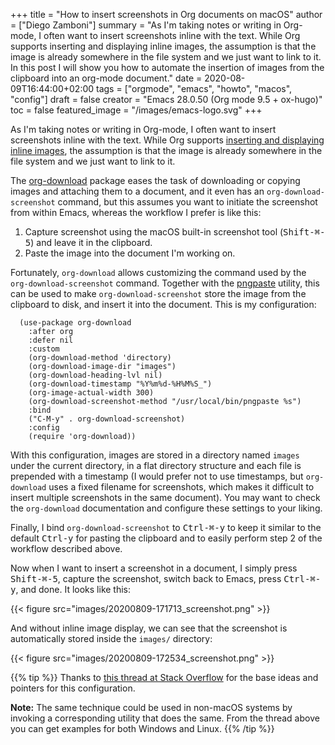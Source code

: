 +++
title = "How to insert screenshots in Org documents on macOS"
author = ["Diego Zamboni"]
summary = "As I'm taking notes or writing in Org-mode, I often want to insert screenshots inline with the text. While Org supports inserting and displaying inline images, the assumption is that the image is already somewhere in the file system and we just want to link to it. In this post I will show you how to automate the insertion of images from the clipboard into an org-mode document."
date = 2020-08-09T16:44:00+02:00
tags = ["orgmode", "emacs", "howto", "macos", "config"]
draft = false
creator = "Emacs 28.0.50 (Org mode 9.5 + ox-hugo)"
toc = false
featured_image = "/images/emacs-logo.svg"
+++

As I'm taking notes or writing in Org-mode, I often want to insert screenshots inline with the text. While Org supports [inserting and displaying inline images](https://orgmode.org/manual/Images.html), the assumption is that the image is already somewhere in the file system and we just want to link to it.

The [org-download](https://github.com/abo-abo/org-download) package eases the task of downloading or copying images and attaching them to a document, and it even has an `org-download-screenshot` command, but this assumes you want to initiate the screenshot from within Emacs, whereas the workflow I prefer is like this:

1.  Capture screenshot using the macOS built-in screenshot tool (<kbd>Shift​-​⌘​-​5</kbd>) and leave it in the clipboard.
2.  Paste the image into the document I'm working on.

Fortunately, `org-download` allows customizing the command used by the `org-download-screenshot` command. Together with the [pngpaste](https://github.com/jcsalterego/pngpaste) utility, this can be used to make `org-download-screenshot` store the image from the clipboard to disk, and insert it into the document. This is my configuration:

```emacs-lisp
  (use-package org-download
    :after org
    :defer nil
    :custom
    (org-download-method 'directory)
    (org-download-image-dir "images")
    (org-download-heading-lvl nil)
    (org-download-timestamp "%Y%m%d-%H%M%S_")
    (org-image-actual-width 300)
    (org-download-screenshot-method "/usr/local/bin/pngpaste %s")
    :bind
    ("C-M-y" . org-download-screenshot)
    :config
    (require 'org-download))
```

With this configuration, images are stored in a directory named `images` under the current directory, in a flat directory structure and each file is prepended with a timestamp (I would prefer not to use timestamps, but `org-download` uses a fixed filename for screenshots, which makes it difficult to insert multiple screenshots in the same document). You may want to check the `org-download` documentation and configure these settings to your liking.

Finally, I bind `org-download-screenshot` to <kbd>Ctrl​-​⌘​-​y</kbd> to keep it similar to the default <kbd>Ctrl​-​y</kbd> for pasting the clipboard and to easily perform step 2 of the workflow described above.

Now when I want to insert a screenshot in a document, I simply press <kbd>Shift​-​⌘​-​5</kbd>, capture the screenshot, switch back to Emacs, press  <kbd>Ctrl​-​⌘​-​y</kbd>, and done. It looks like this:

{{< figure src="images/20200809-171713_screenshot.png" >}}

And without inline image display, we can see that the screenshot is automatically stored inside the `images/` directory:

{{< figure src="images/20200809-172534_screenshot.png" >}}

{{% tip %}}
Thanks to [this thread at Stack Overflow](https://stackoverflow.com/questions/17435995/paste-an-image-on-clipboard-to-emacs-org-mode-file-without-saving-it) for the base ideas and pointers for this configuration.

**Note:** The same technique could be used in non-macOS systems by invoking a corresponding utility that does the same. From the thread above you can get examples for both Windows and Linux.
{{% /tip %}}
